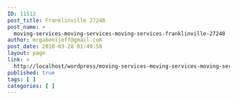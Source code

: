 ```yaml
---
ID: 11512
post_title: Franklinville 27248
post_name: >
  moving-services-moving-services-moving-services-franklinville-27248
author: mrgabonijeff@gmail.com
post_date: 2018-03-28 01:49:58
layout: page
link: >
  http://localhost/wordpress/moving-services-moving-services-moving-services-franklinville-27248/
published: true
tags: [ ]
categories: [ ]
---
```


